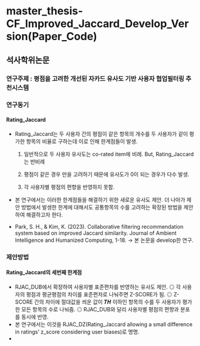 # master_thesis-CF_Improved_Jaccard_Develop_Version(Paper_Code)

## 석사학위논문
### 연구주제 : 평점을 고려한 개선된 자카드 유사도 기반 사용자 협업필터링 추천시스템

### 연구동기
#### Rating_Jaccard

- Rating_Jaccard는 두 사용자 간의 평점이 같은 항목의 개수를 두 사용자가 같이 평가한 항목의 비율로 구하는데 이로 인해 한계점들이 발생.

  1) 일반적으로 두 사용자 유사도는 co-rated item에 비례. But, Rating_Jaccard는 반비례

  2) 평점이 같은 경우 만을 고려하기 때문에 유사도가 0이 되는 경우가 다수 발생.

  3) 각 사용자별 평점의 편향을 반영하지 못함.

- 본 연구에서는 이러한 한계점들을 해결하기 위한 새로운 유사도 제안. 더 나아가 제안 방법에서 발생한 한계에 대해서도 공통항목의 수를 고려하는 확장된 방법을 제안하여 해결하고자 한다.  
- Park, S. H., & Kim, K. (2023). Collaborative filtering recommendation system based on improved Jaccard similarity. Journal of Ambient Intelligence and Humanized Computing, 1-18. -> 본 논문을 develop한 연구.

### 제안방법
#### Rating_Jaccard의 세번째 한계점
- RJAC_DUB에서 확장하여 사용자별 표준편차를 반영하는 유사도 제안.
    ◎ 각 사용자의 평점과 평균평점의 차이를 표준편차로 나눠주면 Z-SCORE가 됨.
    ◎ Z-SCORE 간의 차이에 절대값을 씌운 값이 𝑻𝑯 이하인 항목의 수를 두 사용자가 평가한 모든 항목의 수로 나눠줌.
    ◎ RJAC_DUB와 달리 사용자별 평점의 편향과 분포를 동시에 반영.
- 본 연구에서는 이것을 RJAC_DZ(Rating_Jaccard allowing a small difference in ratings’ z_score considering user biases)로 명명.
- 
